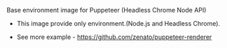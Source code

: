 Base environment image for Puppeteer (Headless Chrome Node API)

- This image provide only environment.(Node.js and Headless Chrome).

- See more example - https://github.com/zenato/puppeteer-renderer
